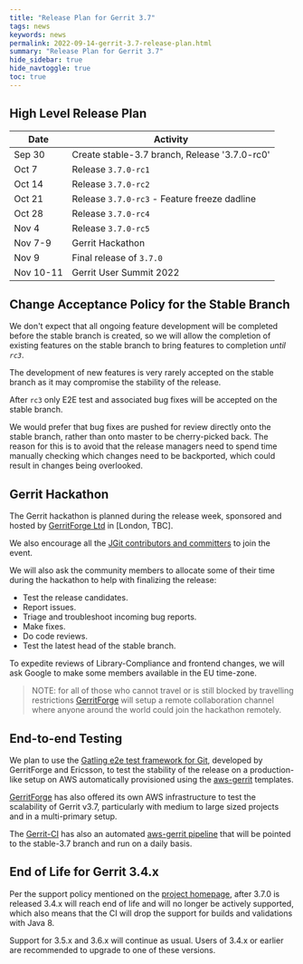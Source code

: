 ```yaml
---
title: "Release Plan for Gerrit 3.7"
tags: news
keywords: news
permalink: 2022-09-14-gerrit-3.7-release-plan.html
summary: "Release Plan for Gerrit 3.7"
hide_sidebar: true
hide_navtoggle: true
toc: true
---
```


## High Level Release Plan

| Date      | Activity                                           |
|-----------|----------------------------------------------------|
| Sep 30    | Create stable-3.7 branch, Release '3.7.0-rc0'      |
| Oct  7    | Release `3.7.0-rc1`                                |
| Oct 14    | Release `3.7.0-rc2`                                |
| Oct 21    | Release `3.7.0-rc3` - Feature freeze dadline       |
| Oct 28    | Release `3.7.0-rc4`                                |
| Nov  4    | Release `3.7.0-rc5`                                |
| Nov  7-9  | Gerrit Hackathon                                   |
| Nov  9    | Final release of `3.7.0`                           |
| Nov 10-11 | Gerrit User Summit 2022                            |

## Change Acceptance Policy for the Stable Branch

We don't expect that all ongoing feature development will be completed before
the stable branch is created, so we will allow the completion of existing
features on the stable branch to bring features to completion *until `rc3`*.

The development of new features is very rarely accepted on the stable branch
as it may compromise the stability of the release.

After `rc3` only E2E test and associated bug fixes will be accepted on the
stable branch.

We would prefer that bug fixes are pushed for review directly onto the stable
branch, rather than onto master to be cherry-picked back. The reason for this
is to avoid that the release managers need to spend time manually checking
which changes need to be backported, which could result in changes being
overlooked.

## Gerrit Hackathon

The Gerrit hackathon is planned during the release week, sponsored and hosted by [GerritForge Ltd](https://www.gerritforge.com)
in [London, TBC].

We also encourage all the [JGit contributors and committers](https://projects.eclipse.org/projects/technology.jgit/who)
to join the event.

We will also ask the community members to allocate some of their time during the
hackathon to help with finalizing the release:

- Test the release candidates.
- Report issues.
- Triage and troubleshoot incoming bug reports.
- Make fixes.
- Do code reviews.
- Test the latest head of the stable branch.

To expedite reviews of Library-Compliance and frontend changes, we will ask
Google to make some members available in the EU time-zone.

> NOTE: for all of those who cannot travel or is still blocked by travelling restrictions
> [GerritForge](https://www.gerritforge.com) will setup a remote collaboration channel
> where anyone around the world could join the hackathon remotely.

## End-to-end Testing

We plan to use the
[Gatling e2e test framework for Git](https://gerrit-review.googlesource.com/Documentation/dev-e2e-tests.html),
developed by GerritForge and Ericsson, to test the stability of the release on a
production-like setup on AWS automatically provisioned using the
[aws-gerrit](https://gerrit.googlesource.com/aws-gerrit) templates.

[GerritForge](https://www.gerritforge.com) has also offered its own AWS infrastructure to test the
scalability of Gerrit v3.7, particularly with medium to large sized projects and in a
multi-primary setup.

The [Gerrit-CI](https://gerrit-ci.gerritforge.com) has also an automated
[aws-gerrit pipeline](https://gerrit-ci.gerritforge.com/job/gatling-gerrit-test/)
that will be pointed to the stable-3.7 branch and run on a daily basis.

## End of Life for Gerrit 3.4.x

Per the support policy mentioned on the
[project homepage](https://www.gerritcodereview.com/support.html#supported-versions),
after 3.7.0 is released 3.4.x will reach end of life and will no longer be
actively supported, which also means that the CI will drop the support for builds
and validations with Java 8.

Support for 3.5.x and 3.6.x will continue as usual.
Users of 3.4.x or earlier are recommended to upgrade to one of these versions.
